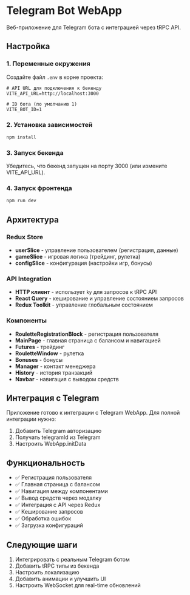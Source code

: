 # Telegram Bot WebApp

Веб-приложение для Telegram бота с интеграцией через tRPC API.

## Настройка

### 1. Переменные окружения

Создайте файл `.env` в корне проекта:

```env
# API URL для подключения к бекенду
VITE_API_URL=http://localhost:3000

# ID бота (по умолчанию 1)
VITE_BOT_ID=1
```

### 2. Установка зависимостей

```bash
npm install
```

### 3. Запуск бекенда

Убедитесь, что бекенд запущен на порту 3000 (или измените VITE_API_URL).

### 4. Запуск фронтенда

```bash
npm run dev
```

## Архитектура

### Redux Store

- **userSlice** - управление пользователем (регистрация, данные)
- **gameSlice** - игровая логика (трейдинг, рулетка)
- **configSlice** - конфигурация (настройки игр, бонусы)

### API Integration

- **HTTP клиент** - использует `ky` для запросов к tRPC API
- **React Query** - кеширование и управление состоянием запросов
- **Redux Toolkit** - управление глобальным состоянием

### Компоненты

- **RouletteRegistrationBlock** - регистрация пользователя
- **MainPage** - главная страница с балансом и навигацией
- **Futures** - трейдинг
- **RouletteWindow** - рулетка
- **Bonuses** - бонусы
- **Manager** - контакт менеджера
- **History** - история транзакций
- **Navbar** - навигация с выводом средств

## Интеграция с Telegram

Приложение готово к интеграции с Telegram WebApp. Для полной интеграции нужно:

1. Добавить Telegram авторизацию
2. Получать telegramId из Telegram
3. Настроить WebApp.initData

## Функциональность

- ✅ Регистрация пользователя
- ✅ Главная страница с балансом
- ✅ Навигация между компонентами
- ✅ Вывод средств через модалку
- ✅ Интеграция с API через Redux
- ✅ Кеширование запросов
- ✅ Обработка ошибок
- ✅ Загрузка конфигураций

## Следующие шаги

1. Интегрировать с реальным Telegram ботом
2. Добавить tRPC типы из бекенда
3. Настроить локализацию
4. Добавить анимации и улучшить UI
5. Настроить WebSocket для real-time обновлений 